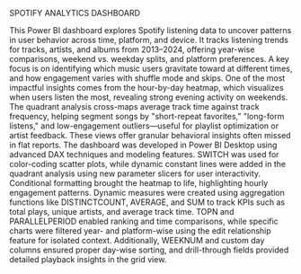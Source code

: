 SPOTIFY ANALYTICS DASHBOARD 

This Power BI dashboard explores Spotify listening data to uncover patterns in user behavior across time, platform, and device. It tracks listening trends for tracks, artists, and albums from 2013–2024, offering year-wise comparisons, weekend vs. weekday splits, and platform preferences. A key focus is on identifying which music users gravitate toward at different times, and how engagement varies with shuffle mode and skips.  One of the most impactful insights comes from the hour-by-day heatmap, which visualizes when users listen the most, revealing strong evening activity on weekends. The quadrant analysis cross-maps average track time against track frequency, helping segment songs by "short-repeat favorites," "long-form listens," and low-engagement outliers—useful for playlist optimization or artist feedback. These views offer granular behavioral insights often missed in flat reports.  The dashboard was developed in Power BI Desktop using advanced DAX techniques and modeling features. SWITCH was used for color-coding scatter plots, while dynamic constant lines were added in the quadrant analysis using new parameter slicers for user interactivity. Conditional formatting brought the heatmap to life, highlighting hourly engagement patterns. Dynamic measures were created using aggregation functions like DISTINCTCOUNT, AVERAGE, and SUM to track KPIs such as total plays, unique artists, and average track time. TOPN and PARALLELPERIOD enabled ranking and time comparisons, while specific charts were filtered year- and platform-wise using the edit relationship feature for isolated context. Additionally, WEEKNUM and custom day columns ensured proper day-wise sorting, and drill-through fields provided detailed playback insights in the grid view.
